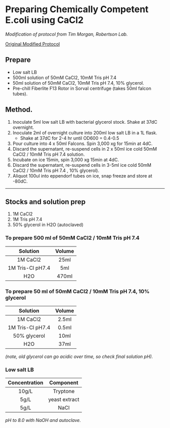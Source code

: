 # Preparing Chemically Competent E.coli using CaCl2
*Modification of protocol from Tim Morgan, Robertson Lab.*

[Original Modified Protocol](https://www.dropbox.com/s/xyk9lclqekya8hv/Competent%20Cells%20CaCl2%20Tim%27s%20method.docx?dl=0)


## Prepare
- Low salt LB
- 500ml solution of 50mM CaCl2, 10mM Tris pH 7.4
- 50ml solution of 50mM CaCl2, 10mM Tris pH 7.4, 10% glycerol.
- Pre-chill Fiberlite F13 Rotor in Sorval centrifuge (takes 50ml falcon tubes).

## Method.
1. Inoculate 5ml low salt LB with bacterial glycerol stock. Shake at 37dC overnight.
1. Inoculate 2ml of overnight culture into 200ml low salt LB in a 1L flask.
   - Shake at 37dC for 2-4 hr until OD600 = 0.4-0.5
1. Pour culture into 4 x 50ml Falcons. Spin 3,000 xg for 15min at 4dC.
1. Discard the supernatant, re-suspend cells in 2 x 50ml ice cold 50mM CaCl2 / 10mM Tris pH 7.4 solution.
1. Incubate on ice 15min, spin 3,000 xg 15min at 4dC.
1. Discard the supernatant, re-suspend cells in 3-5ml ice cold 50mM CaCl2 / 10mM Tris pH 7.4 , 10% glycerol).
1. Aliquot 100ul into eppendorf tubes on ice, snap freeze and store at -80dC.

-------------------------------

## Stocks and solution prep
1. 1M CaCl2
1. 1M Tris pH 7.4
1. 50% glycerol in H2O (autoclaved)


### To prepare 500 ml of 50mM CaCl2 / 10mM Tris pH 7.4
| Solution          | Volume |
|:--------:         |:--------:|
|1M CaCl2           |25ml     |
|1M Tris-Cl pH7.4   |5ml      |
|H2O                |470ml    |

### To prepare 50 ml of 50mM CaCl2 / 10mM Tris pH 7.4, 10% glycerol
| Solution          | Volume |
|:--------:         |:--------:|
|	1M CaCl2		|	2.5ml|
|	1M Tris-Cl pH7.4|		0.5ml|
|	50% glycerol	|	 	 10ml|
|H2O 	  		  |	 37ml|

*(note, old glycerol can go acidic over time, so check final solution pH).*


### Low salt LB
| Concentration          | Component |
|:--------:         |:--------:|
|10g/L |Tryptone|
  |5g/L |yeast extract|
  |5g/L| NaCl|

*pH to 8.0 with NaOH and autoclave.*
